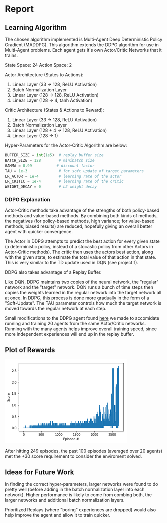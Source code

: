 # Report

## Learning Algorithm

The chosen algorithm implemented is Multi-Agent Deep Deterministic Policy Gradient (MADDPG). This algorithm extends the DDPG algorithm for use in Multi-Agent problems. Each agent gets it's own Actor/Critic Networks that it trains.

State Space: 24
Action Space: 2

Actor Architecture (States to Actions):
  1. Linear Layer (33 -> 128, ReLU Activation)
  2. Batch Normalization Layer
  3. Linear Layer (128 -> 128, ReLU Activation)
  4. Linear Layer (128 -> 4, tanh Activation)

Critic Architecture (States & Actions to Reward):
  1. Linear Layer (33 -> 128, ReLU Activation)
  2. Batch Normalization Layer
  3. Linear Layer (128 + 4 -> 128, ReLU Activation)
  4. Linear Layer (128 -> 1)

Hyper-Parameters for the Actor-Critic Algorithm are below:
```python
BUFFER_SIZE = int(1e5)  # replay buffer size
BATCH_SIZE = 128        # minibatch size
GAMMA = 0.99           # discount factor
TAU = 1e-3              # for soft update of target parameters
LR_ACTOR = 1e-4         # learning rate of the actor 
LR_CRITIC = 1e-4        # learning rate of the critic
WEIGHT_DECAY = 0        # L2 weight decay
```

### DDPG Explanation

Actor-Critic methods take advantage of the strengths of both policy-based methods and value-based methods. By combining both kinds of methods, the negatives (for policy-based methods, high variance; for value-based methods, biased results) are reduced, hopefully giving an overall better agent with quicker convergence.

The Actor in DDPG attempts to predict the best action for every given state (a deterministic policy, instead of a stocastic policy from other Actors in Actor-Critic methods). The critic then uses the actors best action, along with the given state, to estimate the total value of that action in that state. This is very similar to the TD update used in DQN (see project 1).

DDPG also takes advantage of a Replay Buffer.

Like DQN, DDPG maintains two copies of the neural network, the "regular" network and the "target" network. DQN runs a bunch of time steps then copies the weights learned in the regular network into the target network all at once. In DDPG, this process is done more gradually in the form of a "Soft-Update". The TAU parameter controls how much the target network is moved towards the regular network at each step.

Small modifications to the DDPG agent found [here](https://github.com/udacity/deep-reinforcement-learning/tree/master/ddpg-pendulum) we made to accomidate running and training 20 agents from the same Actor/Critic networks. Running with the many agents helps improve overall training speed, since more independent experiences will end up in the replay buffer.

## Plot of Rewards

![Performance Chart](performance.png)

After hitting 249 episodes, the past 100 episodes (averaged over 20 agents) met the +30 score requirement to consider the enviroment solved.

## Ideas for Future Work

In finding the correct hyper-parameters, larger networks were found to do pretty well (before adding in the batch normalization layer into each network). Higher performance is likely to come from combing both, the larger networks and additional batch normalization layers. 

Prioritized Replays (where "boring" experiences are dropped) would also help improve the agent and allow it to train quicker.
